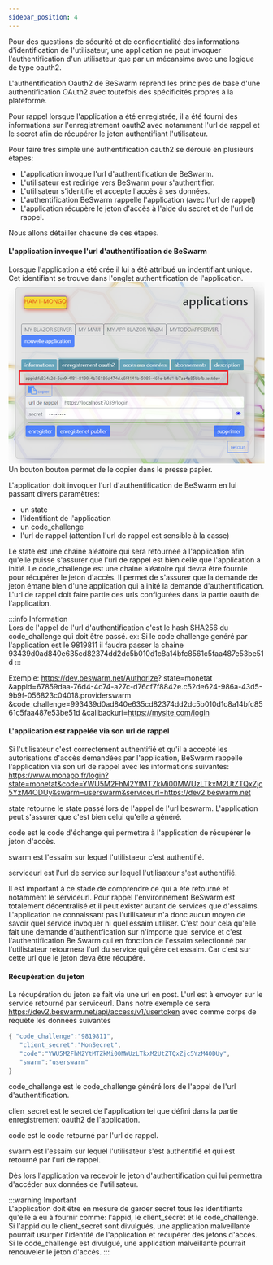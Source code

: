 ```yaml
---
sidebar_position: 4
---
```


Pour des questions de sécurité et de confidentialité des informations d'identification de l'utilisateur, une application ne peut
invoquer l'authentification d'un utilisateur que par un mécansime avec une logique de type  oauth2.

L'authentification Oauth2 de BeSwarm reprend les principes de base d'une authentification OAuth2 avec toutefois
des spécificités propres à la plateforme.

Pour rappel lorsque l'application a été enregistrée, il a été fourni des informations sur l'enregistrement oauth2 avec notamment l'url de rappel et le
secret afin de récupérer le jeton authentifiant l'utilisateur.

Pour faire très simple une authentification oauth2 se déroule en plusieurs étapes:

* L'application invoque l'url d'authentification de BeSwarm.
* L'utilisateur est redirigé vers BeSwarm pour s'authentifier.
* L'utilisateur s'identifie et accepte l'accès à ses données.
* L'authentification BeSwarm rappelle l'application (avec l'url de rappel)
* L'application récupère le jeton d'accès à l'aide du secret et de l'url de rappel.	


Nous allons détailler chacune de ces étapes.

#### L'application invoque l'url d'authentification de BeSwarm
Lorsque l'application a été crée il lui a été attribué un indentifiant unique.
Cet identifiant se trouve dans l'onglet authentification de l'application.
![Auth1](img/auth1.png)	
Un bouton bouton permet de le copier dans le presse papier.

L'application doit invoquer l'url d'authentification de BeSwarm en lui passant divers paramètres:
* un state
* l'identifiant de l'application
* un code_challenge
* l'url de rappel  (attention:l'url de rappel est sensible à la casse)

Le state est une chaine aléatoire qui sera retournée à l'application afin qu'elle puisse s'assurer que l'url de rappel est bien celle que l'application
a initié.
Le code_challenge est une chaine aléatoire qui devra être fournie pour récupérer le jeton d'accès. Il permet de s'assurer que la demande de jeton émane bien d'une application
qui a inité la demande d'authentification.
L'url de rappel doit faire partie des urls configurées dans la partie oauth de l'application.


:::info Information  
Lors de l'appel de l'url d'authentification c'est le hash SHA256 du code_challenge qui doit être passé.
ex: Si le code challenge genéré par l'application est le 9819811 il faudra passer la chaine
93439d0ad840e635cd82374dd2dc5b010d1c8a14bfc8561c5faa487e53be51d
:::


Exemple:
https://dev.beswarm.net/Authorize?
state=monetat
&appid=67859daa-76d4-4c74-a27c-d76cf7f8842e.c52de624-986a-43d5-9b9f-056823c04018.providerswarm
&code_challenge=993439d0ad840e635cd82374dd2dc5b010d1c8a14bfc8561c5faa487e53be51d
&callbackuri=https://mysite.com/login


#### L'application est rappelée via son url de rappel
Si l'utilisateur c'est correctement authentifié et qu'il a accepté les autorisations d'accès demandées par l'application, BeSwarm rappelle l'application
via son url de rappel avec les informations suivantes:
https://www.monapp.fr/login?state=monetat&code=YWU5M2FhM2YtMTZkMi00MWUzLTkxM2UtZTQxZjc5YzM4ODUy&swarm=userswarm&serviceurl=https://dev2.beswarm.net

state retourne le state passé lors de l'appel de l'url beswarm. L'application peut s'assurer que c'est bien celui qu'elle a généré.

code est le code d'échange qui permettra à l'application de récupérer le jeton d'accès.

swarm est l'essaim sur lequel l'utilistaeur c'est authentifié.

serviceurl est l'url de service sur lequel l'utilisateur s'est authentifié.

Il est important à ce stade de comprendre ce qui a été retourné et notamment le serviceurl.
Pour rappel l'environnement BeSwarm est totalement décentralisé et il peut exister autant de services que d'essaims.
L'application ne connaissant pas l'utilisateur n'a donc aucun moyen de savoir quel service invoquer ni quel essaim utiliser.
C'est pour cela qu'elle fait une demande d'authentfication sur n'importe quel service et c'est l'authentification Be Swarm qui en fonction de l'essaim selectionné 
par l'utilistateur retournera l'url du service qui gère cet essaim.
Car c'est sur cette url que le jeton deva être récupéré.

#### Récupération du jeton
La récupération du jeton se fait via une url en post.
L'url est à envoyer sur le service retourné par serviceurl.
Dans notre exemple ce sera https://dev2.beswarm.net/api/access/v1/usertoken
avec comme corps de requête les données suivantes
```csharp 
{ "code_challenge":"9819811",
   "client_secret":"MonSecret",
   "code":"YWU5M2FhM2YtMTZkMi00MWUzLTkxM2UtZTQxZjc5YzM4ODUy",
   "swarm":"userswarm"
}
```

code_challenge est le code_challenge généré lors de l'appel de l'url d'authentification.

clien_secret est le secret de l'application tel que défini dans la partie enregistrement oauth2 de l'application.

code est le code retourné par l'url de rappel.

swarm est l'essaim sur lequel l'utilisateur s'est authentifié et qui est retourné par l'url de rappel.

Dès lors l'application va recevoir le jeton d'authentification qui lui permettra d'accéder aux données de l'utilisateur.

:::warning Important  
 L'application doit être en mesure de garder secret tous les identifiants qu'elle a eu à fournir comme:
l'appid, le client_secret et le code_challenge.
Si l'appid ou le client_secret sont divulgués, une application malveillante pourrait usurper l'identité de l'application et récupérer des jetons d'accès.
Si le code_challenge est divulgué, une application malveillante pourrait renouveler le jeton d'accès.
:::
